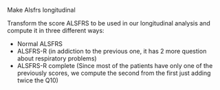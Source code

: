 Make Alsfrs longitudinal

Transform the score ALSFRS to be used in our longitudinal analysis and compute it in three different ways:
- Normal ALSFRS
- ALSFRS-R (in addiction to the previous one, it has 2 more question about respiratory problems)
- ALSFRS-R complete (Since most of the patients have only one of the previously scores, we compute the second from the first just adding twice the Q10)
